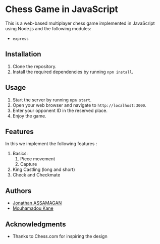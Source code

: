 # Chess Game in JavaScript

This is a web-based multiplayer chess game implemented in JavaScript using Node.js and the following modules:

- `express`
<!-- - `socket.io` -->
<!-- - `chess.js` -->
<!-- - `chessboard.js` -->

## Installation

1. Clone the repository.
2. Install the required dependencies by running `npm install`.

## Usage

1. Start the server by running `npm start`.
2. Open your web browser and navigate to `http://localhost:3000`.
3. Enter your opponent ID in the reserved place.
4. Enjoy the game.

## Features

In this we implement the following features : 
1. Basics:
   1. Piece movement
   2. Capture
2. King Castling (long and short)
3. Check and Checkmate
<!-- ## Contributing

If you would like to contribute to this project, please follow these steps:

1. Fork the repository.
2. Create a new branch for your changes.
3. Make your changes and commit them.
4. Push your changes to your fork.
5. Submit a pull request to the original repository.

## License

This project is licensed under the MIT License. -->

## Authors

- [Jonathan ASSAMAGAN](https://github.com/kuro-jojo)
- [Mouhamadou Kane](https://github.com/Mouhamadou305)

## Acknowledgments

<!-- - Thanks to [Chess.js](https://github.com/jhlywa/chess.js) and [Chessboard.js](https://github.com/oakmac/chessboardjs) for providing the chess engine and the chessboard UI respectively. -->
- Thanks to Chess.com for inspiring the design
